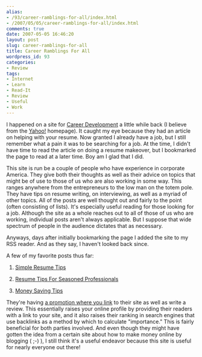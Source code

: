 ```yaml
---
alias:
- /93/career-ramblings-for-all/index.html
- /2007/05/05/career-ramblings-for-all/index.html
comments: true
date: 2007-05-05 16:46:20
layout: post
slug: career-ramblings-for-all
title: Career Ramblings For All
wordpress_id: 93
categories:
- Review
tags:
- Internet
- Learn
- Read-It
- Review
- Useful
- Work
---
```


I happened on a site for [Career Development](http://www.careerramblings.com/) a little while back (I believe from the [Yahoo!](http://www.yahoo.com/) homepage).  It caught my eye because they had an article on helping with your resume.  Now granted I already have a job, but I still remember what a pain it was to be searching for a job.  At the time, I didn't have time to read the article on doing a resume makeover, but I bookmarked the page to read at a later time.  Boy am I glad that I did.

This site is run be a couple of people who have experience in corporate America.  They give both their thoughts as well as their advice on topics that might be of use to those of us who are also working in some way.  This ranges anywhere from the entrepreneurs to the low man on the totem pole.  They have tips on resume writing, on interviewing, as well as a myriad of other topics.  All of the posts are well thought out and fairly to the point (often consisting of lists).  It's especially useful reading for those looking for a job.  Although the site as a whole reaches out to all of those of us who are working, individual posts aren't always applicable.  But I suppose that wide spectrum of people in the audience dictates that as necessary.

Anyways, days after initially bookmarking the page I added the site to my RSS reader.  And as they say, I haven't looked back since.

A few of my favorite posts thus far:




  1. [Simple Resume Tips](http://www.careerramblings.com/2007/04/03/simple-steps-on-how-to-write-a-resume/)


  2. [Resume Tips For Seasoned Professionals](http://www.careerramblings.com/2007/04/24/6-resume-tips-for-seasoned-professionals/)


  3. [Money Saving Tips](http://www.careerramblings.com/2007/04/11/ways-to-save-one-dollar-a-week/)



They're having [a promotion where you link](http://www.careerramblings.com/2007/05/03/review-career-ramblings-for-a-backlink/) to their site as well as write a review.  This essentially raises your online profile by providing their readers with a link to your site, and it also raises their ranking in search engines that use backlinks as a method by which to calculate "importance."  This is fairly beneficial for both parties involved.  And even though they might have gotten the idea from a certain site about how to make money online by blogging ( ;-) ), I still think it's a useful endeavor because this site is useful for nearly everyone out there!
